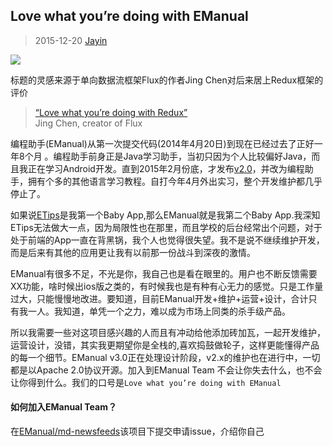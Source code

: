 Love what you’re doing with EManual
------------------
> 2015-12-20 [Jayin](https://github.com/Jayin)

![](http://ww2.sinaimg.cn/mw690/6ee3e8b3gw1ez61ky9i74j210m0lf42a.jpg)


标题的灵感来源于单向数据流框架Flux的作者Jing Chen对后来居上Redux框架的评价

>[“Love what you’re doing with Redux”](https://twitter.com/jingc/status/616608251463909376)  
>Jing Chen, creator of Flux

编程助手(EManual)从第一次提交代码(2014年4月20日)到现在已经过去了正好一年8个月 。编程助手前身正是Java学习助手，当初只因为个人比较偏好Java，而且我正在学习Android开发。直到2015年2月份底，才发布[v2.0][1]，并改为编程助手，拥有个多的其他语言学习教程。自打今年4月外出实习，整个开发维护都几乎停止了。

如果说[ETips][2]是我第一个Baby App,那么EManual就是我第二个Baby App.我深知ETips无法做大一点，因为局限性也在那里，而且学校的后台经常出个问题，对于处于前端的App一直在背黑锅，我个人也觉得很失望。我不是说不继续维护开发，而是后来有其他的应用更让我有以前那一份战斗到深夜的激情。

EManual有很多不足，不光是你，我自己也是看在眼里的。用户也不断反馈需要XX功能，啥时候出ios版之类的，有时候我也是有种有心无力的感觉。只是工作量过大，只能慢慢地改进。要知道，目前EManual开发+维护+运营+设计，合计只有我一人。我知道，单凭一个之力，难以成为市场上同类的杀手级产品。

所以我需要一些对这项目感兴趣的人而且有冲动给他添加砖加瓦，一起开发维护，运营设计，没错，其实我更期望你是全栈的,喜欢捣鼓做轮子，这样更能懂得产品的每一个细节。EManual v3.0正在处理设计阶段，v2.x的维护也在进行中，一切都是以Apache 2.0协议开源。加入到EManual Team 不会让你失去什么，也不会让你得到什么。我们的口号是`Love what you’re doing with EManual`

#### 如何加入EManual Team？

在[EManual/md-newsfeeds][3]该项目下提交申请issue，介绍你自己


[1]: https://github.com/EManual/EManual-Android/releases/tag/v2.0.0
[2]: http://etips.github.io
[3]: https://github.com/EManual/md-newsfeeds/issues
